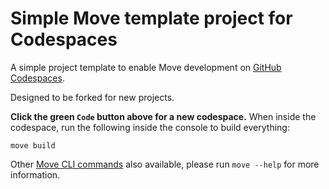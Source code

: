 # Simple Move template project for Codespaces

A simple project template to enable Move development on [GitHub Codespaces](https://github.com/features/codespaces).

Designed to be forked for new projects.

**Click the green `Code` button above for a new codespace.** When inside the codespace, run the following inside the console to build everything:
```
move build
```

Other [Move CLI commands](https://github.com/move-language/move/tree/main/language/tools/move-cli) also available, please run `move --help` for more information.
